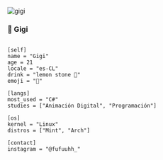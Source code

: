 ![gigi](https://github.com/user-attachments/assets/5676d73d-fe29-4583-a818-4bee4be5949c)
### 🌻 Gigi

```toml![Uploading gigi.png…]()

[self]
name = "Gigi"
age = 21
locale = "es-CL"
drink = "lemon stone 🍋"
emoji = "🌻"

[langs]
most_used = "C#"
studies = ["Animación Digital", "Programación"]

[os]
kernel = "Linux"
distros = ["Mint", "Arch"]

[contact]
instagram = "@fufuuhh_"

